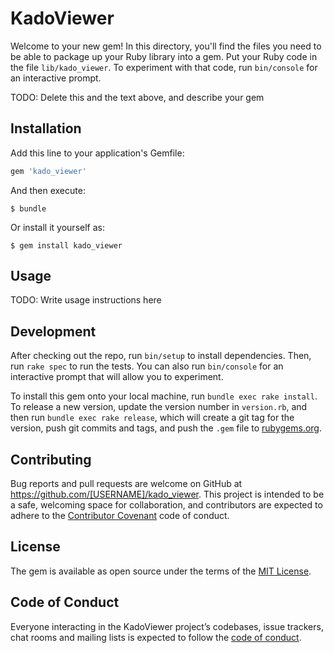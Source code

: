 # KadoViewer

Welcome to your new gem! In this directory, you'll find the files you need to be able to package up your Ruby library into a gem. Put your Ruby code in the file `lib/kado_viewer`. To experiment with that code, run `bin/console` for an interactive prompt.

TODO: Delete this and the text above, and describe your gem

## Installation

Add this line to your application's Gemfile:

```ruby
gem 'kado_viewer'
```

And then execute:

    $ bundle

Or install it yourself as:

    $ gem install kado_viewer

## Usage

TODO: Write usage instructions here

## Development

After checking out the repo, run `bin/setup` to install dependencies. Then, run `rake spec` to run the tests. You can also run `bin/console` for an interactive prompt that will allow you to experiment.

To install this gem onto your local machine, run `bundle exec rake install`. To release a new version, update the version number in `version.rb`, and then run `bundle exec rake release`, which will create a git tag for the version, push git commits and tags, and push the `.gem` file to [rubygems.org](https://rubygems.org).

## Contributing

Bug reports and pull requests are welcome on GitHub at https://github.com/[USERNAME]/kado_viewer. This project is intended to be a safe, welcoming space for collaboration, and contributors are expected to adhere to the [Contributor Covenant](http://contributor-covenant.org) code of conduct.

## License

The gem is available as open source under the terms of the [MIT License](https://opensource.org/licenses/MIT).

## Code of Conduct

Everyone interacting in the KadoViewer project’s codebases, issue trackers, chat rooms and mailing lists is expected to follow the [code of conduct](https://github.com/[USERNAME]/kado_viewer/blob/master/CODE_OF_CONDUCT.md).
